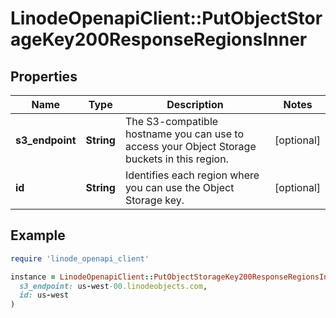 # LinodeOpenapiClient::PutObjectStorageKey200ResponseRegionsInner

## Properties

| Name | Type | Description | Notes |
| ---- | ---- | ----------- | ----- |
| **s3_endpoint** | **String** | The S3-compatible hostname you can use to access your Object Storage buckets in this region. | [optional] |
| **id** | **String** | Identifies each region where you can use the Object Storage key. | [optional] |

## Example

```ruby
require 'linode_openapi_client'

instance = LinodeOpenapiClient::PutObjectStorageKey200ResponseRegionsInner.new(
  s3_endpoint: us-west-00.linodeobjects.com,
  id: us-west
)
```

